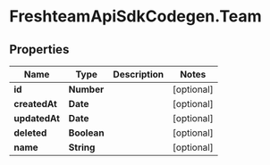 # FreshteamApiSdkCodegen.Team

## Properties

| Name          | Type        | Description | Notes      |
| ------------- | ----------- | ----------- | ---------- |
| **id**        | **Number**  |             | [optional] |
| **createdAt** | **Date**    |             | [optional] |
| **updatedAt** | **Date**    |             | [optional] |
| **deleted**   | **Boolean** |             | [optional] |
| **name**      | **String**  |             | [optional] |
